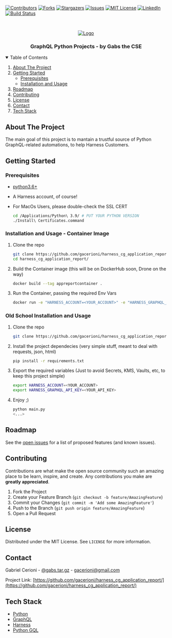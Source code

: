 [![Contributors][contributors-shield]][contributors-url]
[![Forks][forks-shield]][forks-url]
[![Stargazers][stars-shield]][stars-url]
[![Issues][issues-shield]][issues-url]
[![MIT License][license-shield]][license-url]
[![LinkedIn][linkedin-shield]][linkedin-url]
[![Build Status](https://cloud.drone.io/api/badges/gacerioni/tibia_monster_loot_item_id/status.svg)](https://cloud.drone.io/gacerioni/tibia_monster_loot_item_id)



<!-- PROJECT LOGO -->
<br />
<p align="center">
  <a href="https://github.com/gacerioni/harness_cg_application_report">
    <img src="https://github.com/gacerioni/harness_cg_groupless_user_remover/blob/main/images/harness_banner.jpeg" alt="Logo">
  </a>

  <h3 align="center">GraphQL Python Projects - by Gabs the CSE</h3>

<!-- TABLE OF CONTENTS -->
<details open="open">
  <summary>Table of Contents</summary>
  <ol>
    <li>
      <a href="#about-the-project">About The Project</a>
    </li>
    <li>
      <a href="#getting-started">Getting Started</a>
      <ul>
        <li><a href="#prerequisites">Prerequisites</a></li>
        <li><a href="#installation-and-usage">Installation and Usage</a></li>
      </ul>
    </li>
    <li><a href="#roadmap">Roadmap</a></li>
    <li><a href="#contributing">Contributing</a></li>
    <li><a href="#license">License</a></li>
    <li><a href="#contact">Contact</a></li>
    <li><a href="#tech-stack">Tech Stack</a></li>
  </ol>
</details>



<!-- ABOUT THE PROJECT -->
## About The Project

The main goal of this project is to mantain a trustful source of Python GraphQL-related automations, to help Harness Customers.


<!-- GETTING STARTED -->
## Getting Started

### Prerequisites

* [python3.6+](https://www.python.org/downloads/)

* A Harness account, of course!

* For MacOs Users, please double-check the SSL CERT
   ```sh
   cd /Applications/Python\ 3.9/ # PUT YOUR PYTHON VERSION
   ./Install\ Certificates.command
   ```

### Installation and Usage - Container Image

1. Clone the repo
   ```sh
   git clone https://github.com/gacerioni/harness_cg_application_report.git
   cd harness_cg_application_report/
   ```
2. Build the Container image (this will be on DockerHub soon, Drone on the way)
   ```sh
   docker build --tag appreportcontainer .
   ```
3. Run the Container, passing the required Env Vars
   ```sh
   docker run -e "HARNESS_ACCOUNT=<YOUR_ACCOUNT>" -e "HARNESS_GRAPHQL_API_KEY=<YOUR_API_KEY>" appreportcontainer
   ```

### Old School Installation and Usage

1. Clone the repo
   ```sh
   git clone https://github.com/gacerioni/harness_cg_application_report.git
   ```
2. Install the project dependecies (very simple stuff, meant to deal with requests, json, html)
   ```sh
   pip install -r requirements.txt
   ```
3. Export the required variables (Just to avoid Secrets, KMS, Vaults, etc, to keep this project simple)
   ```sh
   export HARNESS_ACCOUNT=<YOUR_ACCOUNT>
   export HARNESS_GRAPHQL_API_KEY=<YOUR_API_KEY>
   ```

4. Enjoy ;)
   ```sh
   python main.py
   <...>
   ```

<!-- ROADMAP -->
## Roadmap

See the [open issues](https://github.com/gacerioni/harness_cg_application_report/issues) for a list of proposed features (and known issues).



<!-- CONTRIBUTING -->
## Contributing

Contributions are what make the open source community such an amazing place to be learn, inspire, and create. Any contributions you make are **greatly appreciated**.

1. Fork the Project
2. Create your Feature Branch (`git checkout -b feature/AmazingFeature`)
3. Commit your Changes (`git commit -m 'Add some AmazingFeature'`)
4. Push to the Branch (`git push origin feature/AmazingFeature`)
5. Open a Pull Request



<!-- LICENSE -->
## License

Distributed under the MIT License. See `LICENSE` for more information.



<!-- CONTACT -->
## Contact

Gabriel Cerioni - [@gabs.tar.gz](https://www.instagram.com/gabs.tar.gz/) - gacerioni@gmail.com

Project Link: [https://github.com/gacerioni/harness_cg_application_report/](https://github.com/gacerioni/harness_cg_application_report/)

<!-- Tech Stack -->
## Tech Stack

* [Python](https://www.python.org/)
* [GraphQL](https://graphql.org/)
* [Harness](https://harness.io)
* [Python GQL](https://github.com/graphql-python/gql)


<!-- MARKDOWN LINKS & IMAGES -->
<!-- https://www.markdownguide.org/basic-syntax/#reference-style-links -->
[contributors-shield]: https://img.shields.io/github/contributors/gacerioni/harness_cg_application_report.svg?style=for-the-badge
[contributors-url]: https://github.com/gacerioni/harness_cg_application_report/graphs/contributors
[forks-shield]: https://img.shields.io/github/forks/gacerioni/harness_cg_application_report.svg?style=for-the-badge
[forks-url]: https://github.com/gacerioni/harness_cg_application_report/network/members
[stars-shield]: https://img.shields.io/github/stars/gacerioni/harness_cg_application_report.svg?style=for-the-badge
[stars-url]: https://github.com/gacerioni/harness_cg_application_report/stargazers
[issues-shield]: https://img.shields.io/github/issues/gacerioni/harness_cg_application_report.svg?style=for-the-badge
[issues-url]: https://github.com/gacerioni/harness_cg_application_report/issues
[license-shield]: https://img.shields.io/github/license/gacerioni/harness_cg_application_report.svg?style=for-the-badge
[license-url]: https://github.com/gacerioni/harness_cg_application_report/blob/master/LICENSE.txt
[linkedin-shield]: https://img.shields.io/badge/-LinkedIn-black.svg?style=for-the-badge&logo=linkedin&colorB=555
[linkedin-url]: https://linkedin.com/in/gacerioni
[product-screenshot]: images/gabs_tibia.png
[api_postman_all]: images/Postman_API_ALL.png
[api_postman_id]: images/Postman_API_by_id.png
[api_postman_name]: images/Postman_API_by_name.png

